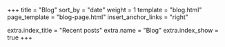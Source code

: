 +++
title = "Blog"
sort_by = "date"
weight = 1
template = "blog.html"
page_template = "blog-page.html"
insert_anchor_links = "right"

extra.index_title = "Recent posts"
extra.name = "Blog"
extra.index_show = true
+++
